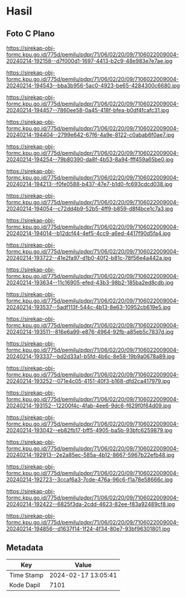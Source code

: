 # Hasil

## Foto C Plano

https://sirekap-obj-formc.kpu.go.id/775d/pemilu/pdpr/71/06/02/20/09/7106022009004-20240214-192158--d7f000d1-1697-4413-b2c9-48e983e7e7ae.jpg

https://sirekap-obj-formc.kpu.go.id/775d/pemilu/pdpr/71/06/02/20/09/7106022009004-20240214-194543--bba3b956-5ac0-4923-be65-4284300c6680.jpg

https://sirekap-obj-formc.kpu.go.id/775d/pemilu/pdpr/71/06/02/20/09/7106022009004-20240214-194457--7860ee58-0a45-418f-bfea-b0df4fcafc31.jpg

https://sirekap-obj-formc.kpu.go.id/775d/pemilu/pdpr/71/06/02/20/09/7106022009004-20240214-194404--2799e642-67f6-4a9e-8122-c0abab6f0ae7.jpg

https://sirekap-obj-formc.kpu.go.id/775d/pemilu/pdpr/71/06/02/20/09/7106022009004-20240214-194254--79b80390-da8f-4b53-8a94-fff459a65be0.jpg

https://sirekap-obj-formc.kpu.go.id/775d/pemilu/pdpr/71/06/02/20/09/7106022009004-20240214-194213--f0fe0588-b437-47e7-b1d0-fc693cdcd038.jpg

https://sirekap-obj-formc.kpu.go.id/775d/pemilu/pdpr/71/06/02/20/09/7106022009004-20240214-194054--c72dd4b9-52b5-4ff9-b859-d8f4bce1c7a3.jpg

https://sirekap-obj-formc.kpu.go.id/775d/pemilu/pdpr/71/06/02/20/09/7106022009004-20240214-194014--b12dcf44-4ef5-4cc9-a6ed-4417f90d5fa4.jpg

https://sirekap-obj-formc.kpu.go.id/775d/pemilu/pdpr/71/06/02/20/09/7106022009004-20240214-193722--41e2fa97-d1b0-40f2-b81c-78f56e4a442a.jpg

https://sirekap-obj-formc.kpu.go.id/775d/pemilu/pdpr/71/06/02/20/09/7106022009004-20240214-193634--11c16905-efed-43b3-98b2-185ba2ed8cdb.jpg

https://sirekap-obj-formc.kpu.go.id/775d/pemilu/pdpr/71/06/02/20/09/7106022009004-20240214-193537--5adf113f-544c-4b13-8e63-10952cb619e5.jpg

https://sirekap-obj-formc.kpu.go.id/775d/pemilu/pdpr/71/06/02/20/09/7106022009004-20240214-193511--816e6a99-e876-4964-92fb-a85eb5c7837d.jpg

https://sirekap-obj-formc.kpu.go.id/775d/pemilu/pdpr/71/06/02/20/09/7106022009004-20240214-193337--bd2d33a1-b5fd-4b6c-8e58-19b9a0678a89.jpg

https://sirekap-obj-formc.kpu.go.id/775d/pemilu/pdpr/71/06/02/20/09/7106022009004-20240214-193252--071e4c05-4151-40f3-b168-dfd2ca417979.jpg

https://sirekap-obj-formc.kpu.go.id/775d/pemilu/pdpr/71/06/02/20/09/7106022009004-20240214-193152--12200f4c-4fab-4ee6-9dc6-f629f0f64d09.jpg

https://sirekap-obj-formc.kpu.go.id/775d/pemilu/pdpr/71/06/02/20/09/7106022009004-20240214-193042--eb82fb17-bff5-4905-ba5b-93bfc6259879.jpg

https://sirekap-obj-formc.kpu.go.id/775d/pemilu/pdpr/71/06/02/20/09/7106022009004-20240214-192913--2e2a85ec-585a-4b12-8667-5967b22efb48.jpg

https://sirekap-obj-formc.kpu.go.id/775d/pemilu/pdpr/71/06/02/20/09/7106022009004-20240214-192723--3ccaf6a3-7cde-476a-96c6-f1a78e58666c.jpg

https://sirekap-obj-formc.kpu.go.id/775d/pemilu/pdpr/71/06/02/20/09/7106022009004-20240214-192422--6825f3da-2cdd-4623-82ee-f83a92489cf8.jpg

https://sirekap-obj-formc.kpu.go.id/775d/pemilu/pdpr/71/06/02/20/09/7106022009004-20240214-194856--d1637f14-1f24-4f34-80e7-93bf96301801.jpg


## Metadata

| Key        | Value               |
| ---------- | ------------------- |
| Time Stamp | 2024-02-17 13:05:41 |
| Kode Dapil | 7101                |



